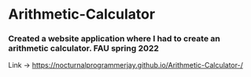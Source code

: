 # Arithmetic-Calculator 
### Created a website application where I had to create an arithmetic calculator. FAU spring 2022
Link -> https://nocturnalprogrammerjay.github.io/Arithmetic-Calculator-/
